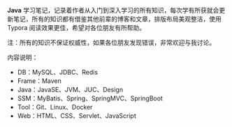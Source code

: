 **Java** 学习笔记，记录着作者从入门到深入学习的所有知识，每次学有所获就会更新笔记，所有的知识都有借鉴其他前辈的博客和文章，排版布局美观整洁，使用 Typora 阅读效果更佳，希望对各位朋友有所帮助。

注：所有的知识不保证权威性，如果各位朋友发现错误，非常欢迎与我讨论。

内容说明：

* DB：MySQL、JDBC、Redis
* Frame：Maven
* Java：JavaSE、JVM、JUC、Design
* SSM：MyBatis、Spring、SpringMVC、SpringBoot
* Tool：Git、Linux、Docker
* Web：HTML、CSS、Servlet、JavaScript

